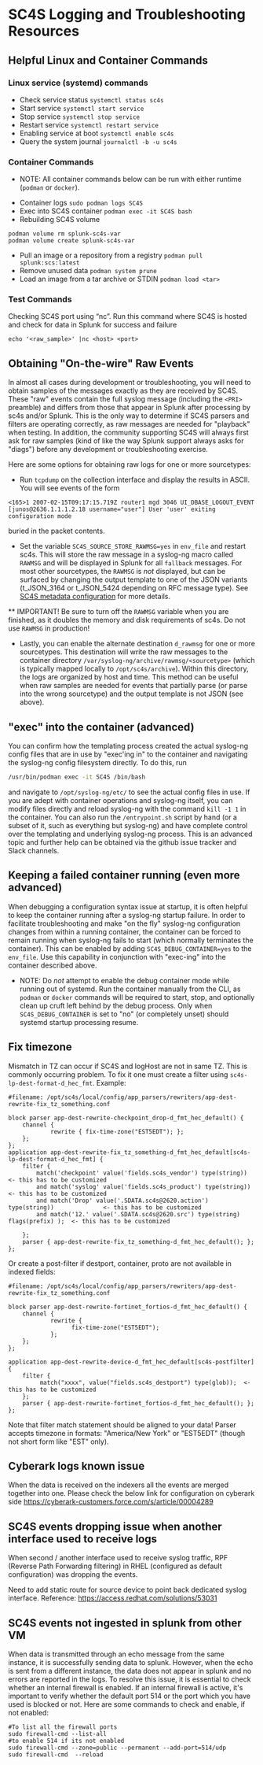 # SC4S Logging and Troubleshooting Resources

## Helpful Linux and Container Commands

### Linux service (systemd) commands

- Check service status `systemctl status sc4s`
- Start service `systemctl start service`
- Stop service `systemctl stop service`
- Restart service `systemctl restart service`
- Enabling service at boot `systemctl enable sc4s`
- Query the system journal `journalctl -b -u sc4s`

### Container Commands

* NOTE:  All container commands below can be run with either runtime (`podman` or `docker`).

- Container logs `sudo podman logs SC4S`
- Exec into SC4S container `podman exec -it SC4S bash`
- Rebuilding SC4S volume
```
podman volume rm splunk-sc4s-var
podman volume create splunk-sc4s-var
```
- Pull an image or a repository from a registry `podman pull splunk:scs:latest`
- Remove unused data `podman system prune`
- Load an image from a tar archive or STDIN `podman load <tar>`

### Test Commands

Checking SC4S port using “nc”. Run this command where SC4S is hosted and check for data in Splunk for success and failure
```
echo '<raw_sample>' |nc <host> <port>
```

## Obtaining "On-the-wire" Raw Events

In almost all cases during development or troubleshooting, you will need to obtain samples of the messages exactly as they are received by
SC4S. These "raw" events contain the full syslog message (including the `<PRI>` preamble) and differs from those that appear in Splunk after
processing by sc4s and/or Splunk. This is the only way to determine if SC4S parsers and filters are operating correctly, as raw messages are
needed for "playback" when testing. In addition, the community supporting SC4S will always first ask for raw samples (kind of like the way
Splunk support always asks for "diags") before any development or troubleshooting exercise.

Here are some options for obtaining raw logs for one or more sourcetypes:

* Run `tcpdump` on the collection interface and display the results in ASCII.  You will see events of the form
```
<165>1 2007-02-15T09:17:15.719Z router1 mgd 3046 UI_DBASE_LOGOUT_EVENT [junos@2636.1.1.1.2.18 username="user"] User 'user' exiting configuration mode
```
buried in the packet contents.

* Set the variable `SC4S_SOURCE_STORE_RAWMSG=yes` in `env_file` and restart sc4s.  This will store the raw message in a syslog-ng macro called
`RAWMSG` and will be displayed in Splunk for all `fallback` messages.  For most other sourcetypes, the `RAWMSG` is _not_ displayed, but can be
surfaced by changing the output template to one of the JSON variants (t_JSON_3164 or t_JSON_5424 depending on RFC message type). See
[SC4S metadata configuration](https://splunk-connect-for-syslog.readthedocs.io/en/develop/configuration/#sc4s-metadata-configuration) for
more details.

** IMPORTANT!  Be sure to turn off the `RAWMSG` variable when you are finished, as it doubles the memory and disk requirements of sc4s.  Do not
use `RAWMSG` in production!

* Lastly, you can enable the alternate destination `d_rawmsg` for one or more sourcetypes.  This destination will write the raw messages to the
container directory `/var/syslog-ng/archive/rawmsg/<sourcetype>` (which is typically mapped locally to `/opt/sc4s/archive`).
Within this directory, the logs are organized by host and time.  This method can be useful when raw samples are needed for events that
partially parse (or parse into the wrong sourcetype) and the output template is not JSON (see above).

## "exec" into the container (advanced)

You can confirm how the templating process created the actual syslog-ng config files that are in use by "exec'ing in" to the container
and navigating the syslog-ng config filesystem directly.  To do this, run
```bash
/usr/bin/podman exec -it SC4S /bin/bash
```
and navigate to `/opt/syslog-ng/etc/` to see the actual config files in use.  If you are adept with container operations and syslog-ng
itself, you can modify files directly and reload syslog-ng with the command `kill -1 1` in the container.
You can also run the `/entrypoint.sh` script by hand (or a subset of it, such as everything
but syslog-ng) and have complete control over the templating and underlying syslog-ng process.
This is an advanced topic and further help can be obtained via the github issue tracker and Slack channels.

## Keeping a failed container running (even more advanced)

When debugging a configuration syntax issue at startup, it is often helpful to keep the container running after a syslog-ng startup failure.
In order to facilitate troubleshooting and make "on the fly" syslog-ng configuration changes from within a running container, the container
can be forced to remain running when syslog-ng fails to start (which normally terminates the container). This can be enabled by adding
`SC4S_DEBUG_CONTAINER=yes` to the `env_file`.  Use this capability in conjunction with "exec-ing" into the container described above.

* NOTE:  Do _not_ attempt to enable the debug container mode while running out of systemd.  Run the container manually from the CLI, as
`podman` or `docker` commands will be required to start, stop, and optionally clean up cruft left behind by the debug process.
Only when `SC4S_DEBUG_CONTAINER` is set to "no" (or completely unset) should systemd startup processing resume.

## Fix timezone 
Mismatch in TZ can occur if SC4S and logHost are not in same TZ. This is commonly occurring problem. To fix it one must 
create a filter using `sc4s-lp-dest-format-d_hec_fmt`. Example:

```
#filename: /opt/sc4s/local/config/app_parsers/rewriters/app-dest-rewrite-fix_tz_something.conf

block parser app-dest-rewrite-checkpoint_drop-d_fmt_hec_default() {    
    channel {
            rewrite { fix-time-zone("EST5EDT"); };
    };
};
application app-dest-rewrite-fix_tz_something-d_fmt_hec_default[sc4s-lp-dest-format-d_hec_fmt] {
    filter {
        match('checkpoint' value('fields.sc4s_vendor') type(string))                 <- this has to be customized
        and match('syslog' value('fields.sc4s_product') type(string))                <- this has to be customized
        and match('Drop' value('.SDATA.sc4s@2620.action') type(string))              <- this has to be customized
        and match('12.' value('.SDATA.sc4s@2620.src') type(string) flags(prefix) );  <- this has to be customized

    };    
    parser { app-dest-rewrite-fix_tz_something-d_fmt_hec_default(); };   
};
```


Or create a post-filter if destport, container, proto are not available in indexed fields: 

```
#filename: /opt/sc4s/local/config/app_parsers/rewriters/app-dest-rewrite-fix_tz_something.conf

block parser app-dest-rewrite-fortinet_fortios-d_fmt_hec_default() {
    channel {
            rewrite {
                  fix-time-zone("EST5EDT");
            };
    };
};

application app-dest-rewrite-device-d_fmt_hec_default[sc4s-postfilter] {
    filter {
         match("xxxx", value("fields.sc4s_destport") type(glob));  <- this has to be customized
    };
    parser { app-dest-rewrite-fortinet_fortios-d_fmt_hec_default(); };
};
```
Note that filter match statement should be aligned to your data!
Parser accepts timezone in formats: "America/New York" or "EST5EDT" (though not short form like "EST" only).

## Cyberark logs known issue
When the data is received on the indexers all the events are merged together into one. Please check the below link for configuration on cyberark side
https://cyberark-customers.force.com/s/article/00004289

## SC4S events dropping issue when another interface used to receive logs
When second / another interface used to receive syslog traffic, RPF (Reverse Path Forwarding filtering) in RHEL (configured as default configuration) was dropping the events.

Need to add static route for source device to point back dedicated syslog interface.
Reference: https://access.redhat.com/solutions/53031

## SC4S events not ingested in splunk from other VM
When data is transmitted through an echo message from the same instance, it is successfully sending data to splunk. However, when the echo is sent from a different instance, the data does not appear in splunk and no errors are reported in the logs.
To resolve this issue, it is essential to check whether an internal firewall is enabled. If an  internal firewall is active, it's important to verify whether the default port 514 or the port which you have used is blocked or not.
Here are some commands to check and enable, if not enabled:
```
#To list all the firewall ports
sudo firewall-cmd --list-all
#to enable 514 if its not enabled
sudo firewall-cmd --zone=public --permanent --add-port=514/udp
sudo firewall-cmd  --reload
```
